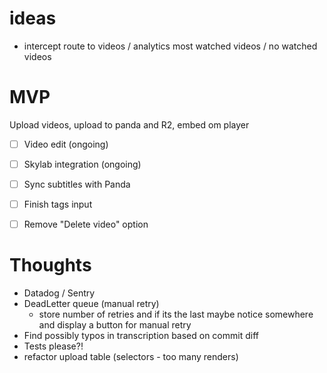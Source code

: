 # ideas

- intercept route to videos / analytics most watched videos / no watched videos

# MVP

Upload videos, upload to panda and R2, embed om player

- [ ] Video edit (ongoing)
- [ ] Skylab integration (ongoing)

- [ ] Sync subtitles with Panda
- [ ] Finish tags input
- [ ] Remove "Delete video" option

# Thoughts

- Datadog / Sentry
- DeadLetter queue (manual retry)
  - store number of retries and if its the last maybe notice somewhere and display a button for manual retry
- Find possibly typos in transcription based on commit diff
- Tests please?!
- refactor upload table (selectors - too many renders)
